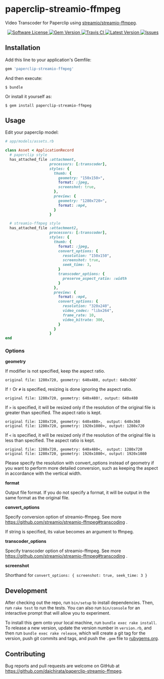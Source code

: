 # paperclip-streamio-ffmpeg

Video Transcoder for Paperclip using [streamio/streamio-ffmpeg](https://github.com/streamio/streamio-ffmpeg).

<p align="center">
  <a href="LICENSE">
    <img src="https://img.shields.io/badge/license-MIT-brightgreen.svg?style=flat-square" alt="Software License" />
  </a>
  <a href="https://rubygems.org/gems/paperclip-streamio-ffmpeg">
    <img src="https://badge.fury.io/rb/paperclip-streamio-ffmpeg.svg" alt="Gem Version" />
  </a>
  <a href="https://travis-ci.org/daichirata/paperclip-streamio-ffmpeg">
    <img src="https://travis-ci.org/daichirata/paperclip-streamio-ffmpeg.svg?branch=master" alt="Travis CI" />
  </a>
  <a href="https://github.com/daichirata/paperclip-streamio-ffmpeg/releases">
    <img src="https://img.shields.io/github/release/daichirata/paperclip-streamio-ffmpeg.svg?style=flat-square" alt="Latest Version" />
  </a>
  <a href="https://github.com/daichirata/paperclip-streamio-ffmpeg/issues">
    <img src="https://img.shields.io/github/issues/daichirata/paperclip-streamio-ffmpeg.svg?style=flat-square" alt="Issues" />
  </a>
</p>

## Installation

Add this line to your application's Gemfile:

```ruby
gem 'paperclip-streamio-ffmpeg'
```

And then execute:

    $ bundle

Or install it yourself as:

    $ gem install paperclip-streamio-ffmpeg

## Usage

Edit your paperclip model:

``` ruby
# app/models/assets.rb

class Asset < ApplicationRecord
  # paperclip style
  has_attached_file :attachment,
                    processors: [:transcoder],
                    styles: {
                      thumb: {
                        geometry: "150x150>",
                        format: :jpeg,
                        screenshot: true,
                      },
                      preview: {
                        geometry: "1280x720>",
                        format: :mp4,
                      }
                    }

  # streamio-ffmpeg style
  has_attached_file :attachment2,
                    processors: [:transcoder],
                    styles: {
                      thumb: {
                        format: :jpeg,
                        convert_options: {
                          resolution: "150x150",
                          screenshot: true,
                          seek_time: 3,
                        }
                        transcoder_options: {
                          preserve_aspect_ratio: :width
                        }
                      },
                      preview: {
                        format: :mp4,
                        convert_options: {
                          resolution: "320x240",
                          video_codec: "libx264",
                          frame_rate: 10,
                          video_bitrate: 300,
                        }
                      }
                    }
end
```

### Options

**geometry**

If modifier is not specified, keep the aspect ratio.

```
original file: 1280x720, geometry: 640x480, output: 640x360`
```

If `!` Or `#` is specified, resizing is done ignoring the aspect ratio.

```
original file: 1280x720, geometry: 640x480!, output: 640x480
```

If `>` is specified, it will be resized only if the resolution of the original file is greater than specified. The aspect ratio is kept.

```
original file: 1280x720, geometry: 640x480>,  output: 640x360
original file: 1280x720, geometry: 1920x1080>, output: 1280x720
```

If `<` is specified, it will be resized only if the resolution of the original file is less than specified. The aspect ratio is kept.

```
original file: 1280x720, geometry: 640x480<,  output: 1280x720
original file: 1280x720, geometry: 1920x1080<, output: 1920x1080
```

Please specify the resolution with convert_options instead of geometry if you want to perform more detailed conversion, such as keeping the aspect in accordance with the vertical width.

**format**

Output file format. If you do not specify a format, it will be output in the same format as the original file.

**convert_options**

Specify conversion option of streamio-ffmpeg. See more https://github.com/streamio/streamio-ffmpeg#transcoding .

If string is specified, its value becomes an argument to ffmpeg.


**transcoder_options**

Specify transcoder option of streamio-ffmpeg. See more https://github.com/streamio/streamio-ffmpeg#transcoding .

**screenshot**

Shorthand for `convert_options: { screenshot: true, seek_time: 3 }`

## Development

After checking out the repo, run `bin/setup` to install dependencies. Then, run `rake test` to run the tests. You can also run `bin/console` for an interactive prompt that will allow you to experiment.

To install this gem onto your local machine, run `bundle exec rake install`. To release a new version, update the version number in `version.rb`, and then run `bundle exec rake release`, which will create a git tag for the version, push git commits and tags, and push the `.gem` file to [rubygems.org](https://rubygems.org).

## Contributing

Bug reports and pull requests are welcome on GitHub at https://github.com/daichirata/paperclip-streamio-ffmpeg.
